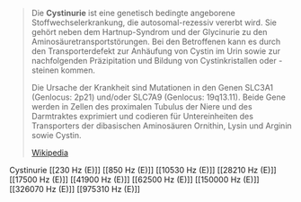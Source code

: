> Die **Cystinurie** ist eine genetisch bedingte angeborene Stoffwechselerkrankung, die autosomal-rezessiv vererbt wird. Sie gehört neben dem Hartnup-Syndrom und der Glycinurie zu den Aminosäuretransportstörungen. Bei den Betroffenen kann es durch den Transporterdefekt zur Anhäufung von Cystin im Urin sowie zur nachfolgenden Präzipitation und Bildung von Cystinkristallen oder -steinen kommen.
>
> Die Ursache der Krankheit sind Mutationen in den Genen SLC3A1 (Genlocus: 2p21) und/oder SLC7A9 (Genlocus: 19q13.11). Beide Gene werden in Zellen des proximalen Tubulus der Niere und des Darmtraktes exprimiert und codieren für Untereinheiten des Transporters der dibasischen Aminosäuren Ornithin, Lysin und Arginin sowie Cystin.
>
> [Wikipedia](https://de.wikipedia.org/wiki/Cystinurie)

Cystinurie
[[230 Hz (E)]]
[[850 Hz (E)]]
[[10530 Hz (E)]]
[[28210 Hz (E)]]
[[17500 Hz (E)]]
[[41900 Hz (E)]]
[[62500 Hz (E)]]
[[150000 Hz (E)]]
[[326070 Hz (E)]]
[[975310 Hz (E)]]